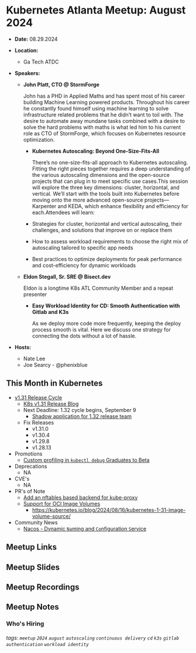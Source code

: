 # Kubernetes Atlanta Meetup: August 2024<!--Month Year-->

- **Date:** 08.29.2024<!--date as MM.DD.YYYY-->
- **Location:**
    - Ga Tech ATDC
- **Speakers:**

    - **John Platt, CTO @ StormForge** <!--presenter name @ company-->
    
        John has a PHD in Applied Maths and has spent most of his career building Machine Learning powered products. Throughout his career he constantly found himself using machine learning to solve infrastructure related problems that he didn’t want to toil with. The desire to automate away mundane tasks combined with a desire to solve the hard problems with maths is what led him to his current role as CTO of StormForge, which focuses on Kubernetes resource optimization.
        
        - **Kubernetes Autoscaling: Beyond One-Size-Fits-All**<!--presentation title-->

            There’s no one-size-fits-all approach to Kubernetes autoscaling. Fitting the right pieces together requires a deep understanding of the various autoscaling dimensions and the open-source projects that can plug in to meet specific use cases.This session will explore the three key dimensions: cluster, horizontal, and vertical. We’ll start with the tools built into Kubernetes before moving onto the more advanced open-source projects—Karpenter and KEDA, which enhance flexibility and efficiency for each.Attendees will learn:

        - Strategies for cluster, horizontal and vertical autoscaling, their challenges, and solutions that improve on or replace them
        - How to assess workload requirements to choose the right mix of autoscaling tailored to specific app needs
        - Best practices to optimize deployments for peak performance and cost-efficiency for dynamic workloads

    - **Eldon Stegall, Sr. SRE @ Bisect.dev** <!--presenter name @ company-->

        Eldon is a longtime K8s ATL Community Member and a repeat presenter

        - **Easy Workload Identity for CD: Smooth Authentication with Gitlab and K3s**<!--presentation title-->

            As we deploy more code more frequently, keeping the deploy process smooth is vital. Here we discuss one strategy for connecting the dots without a lot of hassle.

- **Hosts:**
    - Nate Lee
    - Joe Searcy - @phenixblue

## This Month in Kubernetes

- [v1.31 Release Cycle](https://github.com/kubernetes/kubernetes/releases/tag/v1.31.0) <!-- Link to latest release for the current K8s release cycle -->
    - [K8s v1.31 Release Blog](https://kubernetes.io/blog/2024/08/13/kubernetes-v1-31-release/)
    - Next Deadline: 1.32 cycle begins, September 9<!-- Date and general description for the next release cycle deadline -->
        - [Shadow application for 1.32 release team](https://docs.google.com/forms/d/e/1FAIpQLSdb60FW9aYIepSdXIWexQIKNJ8m3JSqHZ6kkH3Q_I7XP9OVYA/viewform)
    - Fix Releases <!-- List of latest fix releases for supported/maintained Kubernetes version -->
        - v1.31.0
        - v1.30.4
        - v1.29.8
        - v1.28.13
- Promotions <!-- List of any interesting feature/API promotions -->
    - [Custom profiling in `kubectl debug` Graduates to Beta](https://kubernetes.io/blog/2024/08/22/kubernetes-1-31-custom-profiling-kubectl-debug/)
- Deprecations <!-- List of any interesting feature/API deprecations -->
    - NA
- CVE's <!-- List of any Kubernetes related CVE's -->
    - NA
- PR's of Note <!-- List of any interesting PR's to the Kubernetes project (use lwkd.io) -->
    - [Add an nftables based backend for kube-proxy](https://github.com/kubernetes/enhancements/blob/master/keps/sig-network/3866-nftables-proxy/README.md)
    - [Support for OCI Image Volumes](https://github.com/kubernetes/enhancements/tree/master/keps/sig-node/4639-oci-volume-source)
        - https://kubernetes.io/blog/2024/08/16/kubernetes-1-31-image-volume-source/
- Community News <!-- List of any interesting news from the Kubernetes community/ecosystem -->
    - [Nacos - Dynamic `Na`ming and `Co`nfiguration `S`ervice](https://github.com/alibaba/nacos)

## Meetup Links

## Meetup Slides

## Meetup Recordings

## Meetup Notes

### Who's Hiring 

<!--Company Name: Positions hiring for (link to hiring page), Contact Name/email/etc-->

###### tags: `meetup` `2024` `august` `autoscaling` `continuous delivery` `cd` `k3s` `gitlab` `authentication` `workload identity` <!--Add additional tags for `year`, `month` and anything else pertinent-->
